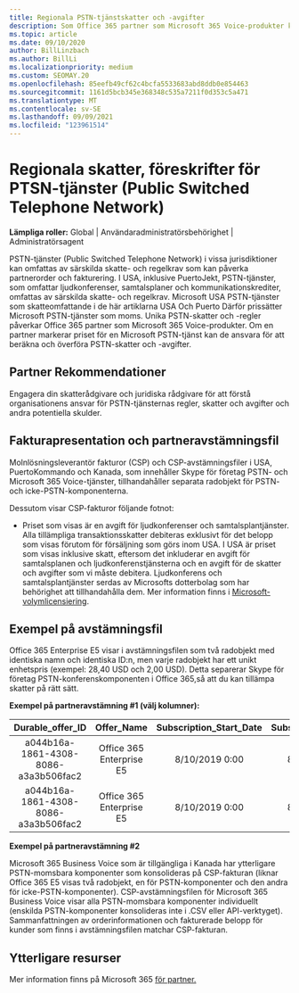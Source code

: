 ```yaml
---
title: Regionala PSTN-tjänstskatter och -avgifter
description: Som Office 365 partner som Microsoft 365 Voice-produkter kan du omfattas av regionala skatter, avgifter eller regelkrav för PSTN-tjänster.
ms.topic: article
ms.date: 09/10/2020
author: BillLinzbach
ms.author: BillLi
ms.localizationpriority: medium
ms.custom: SEOMAY.20
ms.openlocfilehash: 85eefb49cf62c4bcfa5533683abd8ddb0e854463
ms.sourcegitcommit: 1161d5bcb345e368348c535a7211f0d353c5a471
ms.translationtype: MT
ms.contentlocale: sv-SE
ms.lasthandoff: 09/09/2021
ms.locfileid: "123961514"
---
```

# <a name="regional-taxes-regulations-for-public-switched-telephone-network-ptsn-services"></a>Regionala skatter, föreskrifter för PTSN-tjänster (Public Switched Telephone Network)

**Lämpliga roller:** Global | Användaradministratörsbehörighet | Administratörsagent

PSTN-tjänster (Public Switched Telephone Network) i vissa jurisdiktioner kan omfattas av särskilda skatte- och regelkrav som kan påverka partnerorder och fakturering. I USA, inklusive PuertoJekt, PSTN-tjänster, som omfattar ljudkonferenser, samtalsplaner och kommunikationskrediter, omfattas av särskilda skatte- och regelkrav. Microsoft USA PSTN-tjänster som skatteomfattande i de här artiklarna USA Och Puerto Därför prissätter Microsoft PSTN-tjänster som moms.  Unika PSTN-skatter och -regler påverkar Office 365 partner som Microsoft 365 Voice-produkter.  Om en partner markerar priset för en Microsoft PSTN-tjänst kan de ansvara för att beräkna och överföra PSTN-skatter och -avgifter.

## <a name="partner-recommendations"></a>Partner Rekommendationer

Engagera din skatterådgivare och juridiska rådgivare för att förstå organisationens ansvar för PSTN-tjänsternas regler, skatter och avgifter och andra potentiella skulder.

## <a name="invoice-presentation-and-partner-reconciliation-file"></a>Fakturapresentation och partneravstämningsfil

Molnlösningsleverantör fakturor (CSP) och CSP-avstämningsfiler i USA, PuertoKommando och Kanada, som innehåller Skype för företag PSTN- och Microsoft 365 Voice-tjänster, tillhandahåller separata radobjekt för PSTN- och icke-PSTN-komponenterna.

Dessutom visar CSP-fakturor följande fotnot:

* Priset som visas är en avgift för ljudkonferenser och samtalsplantjänster.  Alla tillämpliga transaktionsskatter debiteras exklusivt för det belopp som visas förutom för försäljning som görs inom USA.  I USA är priset som visas inklusive skatt, eftersom det inkluderar en avgift för samtalsplanen och ljudkonferenstjänsterna och en avgift för de skatter och avgifter som vi måste debitera.  Ljudkonferens och samtalsplantjänster serdas av Microsofts dotterbolag som har behörighet att tillhandahålla dem.  Mer information finns i [Microsoft-volymlicensiering](https://go.microsoft.com/fwlink/?LinkId=690247).

## <a name="reconciliation-file-example"></a>Exempel på avstämningsfil

Office 365 Enterprise E5 visar i avstämningsfilen som två radobjekt med identiska namn och identiska ID:n, men varje radobjekt har ett unikt enhetspris (exempel: 28,40 USD och 2,00 USD). Detta separerar Skype för företag PSTN-konferenskomponenten i Office 365,så att du kan tillämpa skatter på rätt sätt.

**Exempel på partneravstämning #1 (välj kolumner):**

|**Durable_offer_ID**|**Offer_Name**|**Subscription_Start_Date**|**Subscription_End_Date**|**Charge_Start_Date**|**Charge_End_Date**|**Charge_Type**|**Unit_Price**|
|:----:|:----:|:----:|:----:|:----:|:----:|:----:|:----:|
|a044b16a-1861-4308-8086-a3a3b506fac2   |Office 365 Enterprise E5   |8/10/2019 0:00   |8/11/2019 0:00   |8/11/2019 0:00|9/10/2019 0:00   |Cykelavgift   |28,40   |
|a044b16a-1861-4308-8086-a3a3b506fac2   |Office 365 Enterprise E5   |8/10/2019 0:00   |8/11/2019 0:00   |8/11/2019 0:00   |9/10/2019 0:00   |Cykelavgift   |2,00   |

**Exempel på partneravstämning #2**

Microsoft 365 Business Voice som är tillgängliga i Kanada har ytterligare PSTN-momsbara komponenter som konsolideras på CSP-fakturan (liknar Office 365 E5 visas två radobjekt, en för PSTN-komponenter och den andra för icke-PSTN-komponenter).  CSP-avstämningsfilen för Microsoft 365 Business Voice visar alla PSTN-momsbara komponenter individuellt (enskilda PSTN-komponenter konsolideras inte i .CSV eller API-verktyget).  Sammanfattningen av orderinformationen och fakturerade belopp för kunder som finns i avstämningsfilen matchar CSP-fakturan.

## <a name="additional-resources"></a>Ytterligare resurser
Mer information finns på Microsoft 365 [för partner.](https://www.microsoft.com/microsoft-365/partners/)

